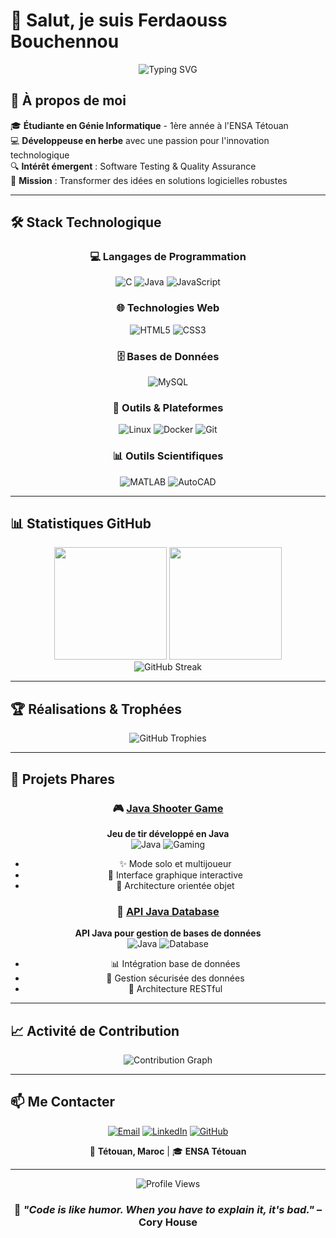 # 👋 Salut, je suis Ferdaouss Bouchennou

<div align="center">
  
  ![Typing SVG](https://readme-typing-svg.herokuapp.com?font=Fira+Code&size=22&duration=4000&pause=1000&color=00REFG&center=true&vCenter=true&width=600&lines=Étudiante+en+Génie+Informatique;Passionnée+par+le+développement;Exploratrice+des+technologies+émergentes;En+quête+d'innovation+technologique)

</div>

## 🚀 À propos de moi

🎓 **Étudiante en Génie Informatique** - 1ère année à l'ENSA Tétouan  
💻 **Développeuse en herbe** avec une passion pour l'innovation technologique  
🔍 **Intérêt émergent** : Software Testing & Quality Assurance  
🌟 **Mission** : Transformer des idées en solutions logicielles robustes  

---

## 🛠️ Stack Technologique

<div align="center">

### 💻 Langages de Programmation
![C](https://img.shields.io/badge/C-00599C?style=for-the-badge&logo=c&logoColor=white)
![Java](https://img.shields.io/badge/Java-ED8B00?style=for-the-badge&logo=java&logoColor=white)
![JavaScript](https://img.shields.io/badge/JavaScript-F7DF1E?style=for-the-badge&logo=javascript&logoColor=black)

### 🌐 Technologies Web
![HTML5](https://img.shields.io/badge/HTML5-E34F26?style=for-the-badge&logo=html5&logoColor=white)
![CSS3](https://img.shields.io/badge/CSS3-1572B6?style=for-the-badge&logo=css3&logoColor=white)

### 🗄️ Bases de Données
![MySQL](https://img.shields.io/badge/MySQL-4479A1?style=for-the-badge&logo=mysql&logoColor=white)

### 🔧 Outils & Plateformes
![Linux](https://img.shields.io/badge/Linux-FCC624?style=for-the-badge&logo=linux&logoColor=black)
![Docker](https://img.shields.io/badge/Docker-2496ED?style=for-the-badge&logo=docker&logoColor=white)
![Git](https://img.shields.io/badge/Git-F05032?style=for-the-badge&logo=git&logoColor=white)

### 📊 Outils Scientifiques
![MATLAB](https://img.shields.io/badge/MATLAB-0076A8?style=for-the-badge&logo=mathworks&logoColor=white)
![AutoCAD](https://img.shields.io/badge/AutoCAD-0696D7?style=for-the-badge&logo=autodesk&logoColor=white)

</div>

---

## 📊 Statistiques GitHub

<div align="center">
  <img height="180em" src="https://github-readme-stats-one-bice.vercel.app/api?username=ferdaoussBouchennou&show_icons=true&theme=tokyonight&include_all_commits=true&count_private=true&hide_border=true"/>
  <img height="180em" src="https://github-readme-stats-one-bice.vercel.app/api/top-langs/?username=ferdaoussBouchennou&layout=compact&theme=tokyonight&hide_border=true"/>
</div>

<div align="center">
  <img src="https://github-readme-streak-stats.herokuapp.com?user=ferdaoussBouchennou&theme=tokyonight&hide_border=true&date_format=M%20j%5B%2C%20Y%5D" alt="GitHub Streak"/>
</div>

---

## 🏆 Réalisations & Trophées

<div align="center">
  <img src="https://github-profile-trophy.vercel.app/?username=ferdaoussBouchennou&theme=tokyonight&no-frame=true&no-bg=false&margin-w=4&row=2&column=4" alt="GitHub Trophies"/>
</div>

---

## 🚀 Projets Phares

<div align="center">

### 🎮 [Java Shooter Game](https://github.com/ferdaoussBouchennou/java-shooter-game)
**Jeu de tir développé en Java**  
![Java](https://img.shields.io/badge/Java-ED8B00?style=flat-square&logo=java&logoColor=white)
![Gaming](https://img.shields.io/badge/Gaming-FF6B6B?style=flat-square&logo=gamepad&logoColor=white)
- ✨ Mode solo et multijoueur
- 🎯 Interface graphique interactive
- 🔧 Architecture orientée objet

### 🔗 [API Java Database](https://github.com/ferdaoussBouchennou/API_BD)
**API Java pour gestion de bases de données**  
![Java](https://img.shields.io/badge/Java-ED8B00?style=flat-square&logo=java&logoColor=white)
![Database](https://img.shields.io/badge/Database-4479A1?style=flat-square&logo=database&logoColor=white)
- 📊 Intégration base de données
- 🔐 Gestion sécurisée des données
- 📡 Architecture RESTful

</div>

---

## 📈 Activité de Contribution

<div align="center">
  <img src="https://github-readme-activity-graph.vercel.app/graph?username=ferdaoussBouchennou&theme=tokyo-night&hide_border=true&area=true" alt="Contribution Graph"/>
</div>

---

## 📫 Me Contacter

<div align="center">

[![Email](https://img.shields.io/badge/Email-D14836?style=for-the-badge&logo=gmail&logoColor=white)](mailto:ferdaousbo12@gmail.com)
[![LinkedIn](https://img.shields.io/badge/LinkedIn-0077B5?style=for-the-badge&logo=linkedin&logoColor=white)](https://www.linkedin.com/in/ferdaouss-bouchennou-917b6b24b/)
[![GitHub](https://img.shields.io/badge/GitHub-100000?style=for-the-badge&logo=github&logoColor=white)](https://github.com/ferdaoussBouchennou)

📍 **Tétouan, Maroc** | 🎓 **ENSA Tétouan**

</div>

---

<div align="center">
  
  ![Profile Views](https://komarev.com/ghpvc/?username=ferdaoussBouchennou&color=blueviolet&style=for-the-badge)
  
  ### 💫 *"Code is like humor. When you have to explain it, it's bad."* – Cory House
  
</div>
